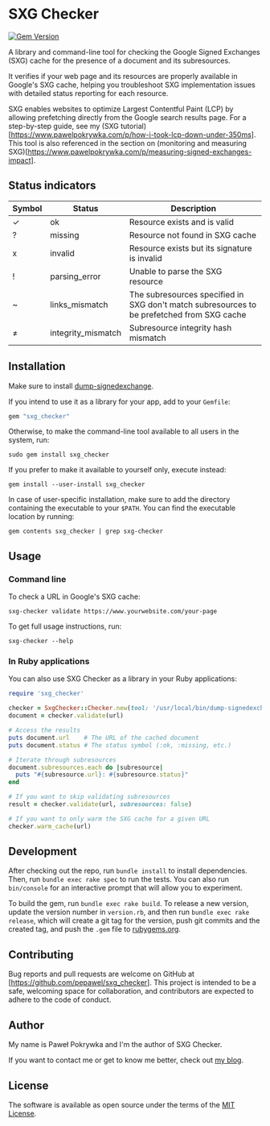 # SXG Checker

[![Gem Version](https://badge.fury.io/rb/sxg_checker.svg)](https://badge.fury.io/rb/sxg_checker)

A library and command-line tool for checking the Google Signed Exchanges (SXG) cache for the presence of a document and its subresources.

It verifies if your web page and its resources are properly available in Google's SXG cache,
helping you troubleshoot SXG implementation issues with detailed status reporting for each resource.

SXG enables websites to optimize Largest Contentful Paint (LCP) by allowing prefetching directly from the Google search results page.
For a step-by-step guide, see my (SXG tutorial)[https://www.pawelpokrywka.com/p/how-i-took-lcp-down-under-350ms].
This tool is also referenced in the section on (monitoring and measuring SXG)[https://www.pawelpokrywka.com/p/measuring-signed-exchanges-impact].

## Status indicators

| Symbol | Status | Description |
|--------|---------|-------------|
| ✓ | ok | Resource exists and is valid |
| ? | missing | Resource not found in SXG cache |
| x | invalid | Resource exists but its signature is invalid |
| ! | parsing_error | Unable to parse the SXG resource |
| ~ | links_mismatch | The subresources specified in SXG don't match subresources to be prefetched from SXG cache |
| ≠ | integrity_mismatch | Subresource integrity hash mismatch |

## Installation

Make sure to install [dump-signedexchange](https://github.com/WICG/webpackage/blob/main/go/signedexchange/README.md).

If you intend to use it as a library for your app, add to your `Gemfile`:
```ruby
gem "sxg_checker"
```

Otherwise, to make the command-line tool available to all users in the system, run:
```shell
sudo gem install sxg_checker
```

If you prefer to make it available to yourself only, execute instead:
```shell
gem install --user-install sxg_checker
```

In case of user-specific installation, make sure to add the directory containing the executable to your `$PATH`.
You can find the executable location by running:

```shell
gem contents sxg_checker | grep sxg-checker
```

## Usage

### Command line

To check a URL in Google's SXG cache:

```shell
sxg-checker validate https://www.yourwebsite.com/your-page
```

To get full usage instructions, run:

```shell
sxg-checker --help
```

### In Ruby applications

You can also use SXG Checker as a library in your Ruby applications:

```ruby
require 'sxg_checker'

checker = SxgChecker::Checker.new(tool: '/usr/local/bin/dump-signedexchange') # The `tool` parameter is optional
document = checker.validate(url)

# Access the results
puts document.url    # The URL of the cached document
puts document.status # The status symbol (:ok, :missing, etc.)

# Iterate through subresources
document.subresources.each do |subresource|
  puts "#{subresource.url}: #{subresource.status}"
end

# If you want to skip validating subresources
result = checker.validate(url, subresources: false)

# If you want to only warm the SXG cache for a given URL
checker.warm_cache(url)

```

## Development

After checking out the repo, run `bundle install` to install dependencies. Then, run `bundle exec rake spec` to run the tests.
You can also run `bin/console` for an interactive prompt that will allow you to experiment.

To build the gem, run `bundle exec rake build`. To release a new version, update the version number in `version.rb`,
and then run `bundle exec rake release`, which will create a git tag for the version, push git commits and the created tag,
and push the `.gem` file to [rubygems.org](https://rubygems.org).

## Contributing

Bug reports and pull requests are welcome on GitHub at [https://github.com/pepawel/sxg_checker].
This project is intended to be a safe, welcoming space for collaboration, and contributors are expected to adhere
to the code of conduct.

## Author

My name is Paweł Pokrywka and I'm the author of SXG Checker.

If you want to contact me or get to know me better, check out
[my blog](https://www.pawelpokrywka.com).

## License

The software is available as open source under the terms of the [MIT License](https://opensource.org/licenses/MIT).
